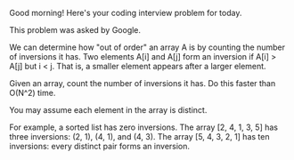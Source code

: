 Good morning! Here's your coding interview problem for today.This problem was asked by Google.We can determine how "out of order" an array A is by counting the number ofinversions it has. Two elements A[i] and A[j] form an inversion if A[i] > A[j] but i < j. That is, a smaller element appears after a larger element.Given an array, count the number of inversions it has. Do this faster thanO(N^2) time.You may assume each element in the array is distinct.For example, a sorted list has zero inversions. The array [2, 4, 1, 3, 5] hasthree inversions: (2, 1), (4, 1), and (4, 3). The array [5, 4, 3, 2, 1] has teninversions: every distinct pair forms an inversion.